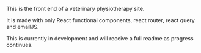 This is the front end of a veterinary physiotherapy site.

It is made with only React functional components, react router, react query and emailJS.

This is currently in development and will receive a full readme as progress continues.
